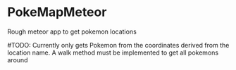 # PokeMapMeteor
Rough meteor app to get pokemon locations

#TODO:
Currently only gets Pokemon from the coordinates derived from the location name. A walk method must be implemented to get all pokemons around
